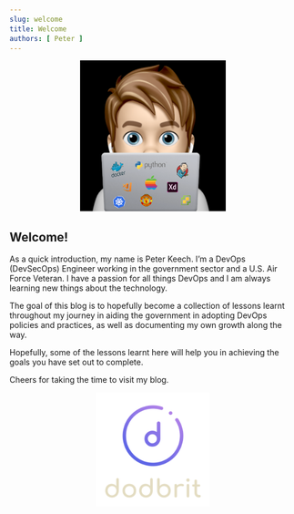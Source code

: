 ```yaml
---
slug: welcome
title: Welcome
authors: [ Peter ]
---
```


<div align="center">
    <img src="img/avatar.png" alt="Avatar" style={{borderRadius: '50%' }}/>
</div>

## Welcome!

As a quick introduction, my name is Peter Keech. I’m a DevOps (DevSecOps) Engineer working in the government sector and a U.S. Air Force Veteran. I have a passion for all things DevOps and I am always learning new things about the technology.

<!--truncate-->

The goal of this blog is to hopefully become a collection of lessons learnt throughout my journey in aiding the government in adopting DevOps policies and practices, as well as documenting my own growth along the way.

Hopefully, some of the lessons learnt here will help you in achieving the goals you have set out to complete.

Cheers for taking the time to visit my blog.

<div align="center">
    <img src="img/dodbrit-logo.png" alt="dodbrit-logo" width="200px" height="200px;"/>
</div>